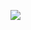 ![](https://github-profile-summary-cards.vercel.app/api/cards/profile-details?username=chico0624&theme=2077)
